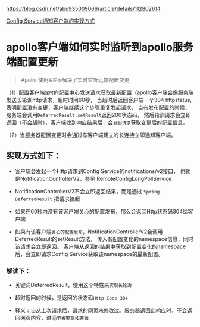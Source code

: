 
<https://blog.csdn.net/abu935009066/article/details/112802614>

[Config Service通知客户端的实现方式](https://www.apolloconfig.com/#/zh/design/apollo-design?id=_212-config-service%e9%80%9a%e7%9f%a5%e5%ae%a2%e6%88%b7%e7%ab%af%e7%9a%84%e5%ae%9e%e7%8e%b0%e6%96%b9%e5%bc%8f)

# apollo客户端如何实时监听到apollo服务端配置更新

> Apollo 使用`长轮询`解决了实时监听远端配置变更


（1）配置客户端`定时`向配置中心发送请求获取最新配置（apollo客户端会像服务端发送长轮训http请求，超时时间60秒，
当超时后返回客户端一个304 httpstatus,表明配置没有变更，客户端继续这个步骤重复发起请求，
当有发布配置的时候，服务端会调用`DeferredResult.setResult`返回200状态码，
然后轮训请求会立即返回（不会超时），客户端收到响应结果后，会`发起请求`获取变更后的配置信息。

（2）当服务器配置变更时会通过与客户端建立的长连接立即通知客户端。

## 实现方式如下：

- 客户端会发起一个Http请求到Config Service的notifications/v2接口，
也就是NotificationControllerV2，参见 RemoteConfigLongPollService

- NotificationControllerV2不会立即返回结果，而是通过 `Spring DeferredResult` 把请求挂起

- 如果在60秒内没有该客户端关心的配置发布，那么会返回Http状态码304给客户端

- 如果有该客户端`关心的配置发布`，NotificationControllerV2会调用DeferredResult的setResult方法，
传入有配置变化的namespace信息，同时该请求会立即返回。
客户端从返回的结果中获取到配置变化的namespace后，会立即请求Config Service获取该namespace的最新配置。


### 解读下：
 
- 关键词DeferredResult，使用这个特性来`实现长轮询`
 
- 超时返回的时候，是返回的状态码`Http Code 304`
 
- 释义：自从上次请求后，请求的网页未修改过。服务器返回此响应时，不会返回网页内容，进而`节省带宽`和`开销`


